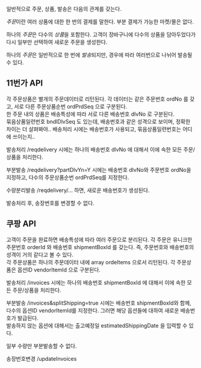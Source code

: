 
일반적으로 주문, 상품, 발송은 다음의 관계를 갖는다. 

*주문*이란 여러 상품에 대한 한 번의 결제를 말한다. 부분 결제가 가능한 마켓/몰은 없다.  

하나의 *주문*은 다수의 *상품*을 포함한다. 고객이 장바구니에 다수의 상품을 담아두었다가 다시 일부만 선택하여 새로운 주문을 생성한다.

하나의 *주문*은 일반적으로 한 번에 *발송*되지만, 경우에 따라 여러번으로 나뉘어 발송될 수 있다.



## 11번가 API

각 주문상품은 별개의 주문데이터로 리턴된다. 각 데이터는 같은 주문번호 ordNo 를 갖고, 서로 다른 주문상품순번 ordPrdSeq 으로 구분된다.  
한 주문 내의 상품은 배송특성에 따라 서로 다른 배송번호 dlvNo 로 구분된다.  
묶음상품일련번호 bndlDlvSeq 도 있는데, 배송번호과 같은 성격으로 보이며, 정확한 차이는 더 살펴봐야.. 배송처리 시에는 배송번호가 사용되고, 묶음상품일련번호는 어디에 쓰이는지..

발송처리 /reqdelivery 시에는 하나의 배송번호 dlvNo 에 대해서 이에 속한 모든 주문/상품을 처리한다.

부분발송 /reqdelivery?partDlvYn=Y 시에는 배송번호 dlvNo와 주문번호 ordNo을 지정하고, 다수의 주문상품순번 ordPrdSeq를 지정한다.

수량분리발송 /reqdelivery/... 하면, 새로운 배송번호가 생성된다.

발송처리 후, 송장번호를 변경할 수 없다.



## 쿠팡 API

고객이 주문을 완료하면 배송특성에 따라 여러 주문으로 분리된다. 각 주문은 유니크한 주문번호 orderId 와 배송번호 shipmentBoxId 를 갖는다. 즉, 주문번호와 배송번호의 성격이 거의 같다고 볼 수 있다.  
각 주문상품은 하나의 주문데이터 내에 array ordeItems 으로서 리턴된다. 각 주문상품은 옵션ID vendorItemId 으로 구분된다.

발송처리 /invoices 시에는 하나의 배송번호 shipmentBoxId 에 대해서 이에 속한 모든 주문/상품을 처리한다.

부분발송 /invoices&splitShipping=true 시에는 배송번호 shipmentBoxId와 함께, 다수의 옵션ID vendorItemId를 지정한다. 그러면 해당 옵션들에 대하여 새로운 배송번호가 발급된다.  
발송하지 않는 옵션에 대해서는 출고예정일 estimatedShippingDate 을 입력할 수 있다.

일부 수량만 부분발송할 수 없다.

송장번호변경 /updateInvoices